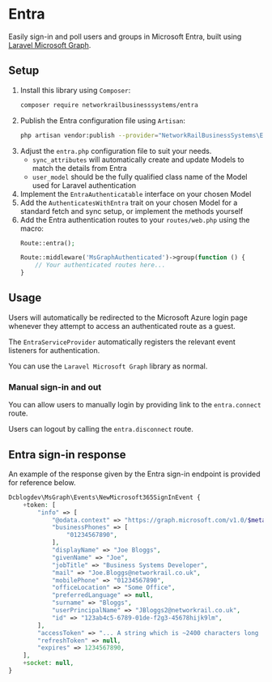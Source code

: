 # Entra

Easily sign-in and poll users and groups in Microsoft Entra, built using [Laravel Microsoft Graph](https://github.com/dcblogdev/laravel-microsoft-graph). 

## Setup

1. Install this library using `Composer`:
   ```bash
   composer require networkrailbusinesssystems/entra
   ```
2. Publish the Entra configuration file using `Artisan`:
   ```bash
   php artisan vendor:publish --provider="NetworkRailBusinessSystems\Entra\EntraServiceProvider" --tag="entra"
   ```
3. Adjust the `entra.php` configuration file to suit your needs.
   * `sync_attributes` will automatically create and update Models to match the details from Entra 
   * `user_model` should be the fully qualified class name of the Model used for Laravel authentication
4. Implement the `EntraAuthenticatable` interface on your chosen Model
5. Add the `AuthenticatesWithEntra` trait on your chosen Model for a standard fetch and sync setup, or implement the methods yourself
6. Add the Entra authentication routes to your `routes/web.php` using the macro:
   ```php
   Route::entra();
   
   Route::middleware('MsGraphAuthenticated')->group(function () {
       // Your authenticated routes here...
   }
   ```

## Usage

Users will automatically be redirected to the Microsoft Azure login page whenever they attempt to access an authenticated route as a guest.

The `EntraServiceProvider` automatically registers the relevant event listeners for authentication.

You can use the `Laravel Microsoft Graph` library as normal.

### Manual sign-in and out

You can allow users to manually login by providing link to the `entra.connect` route.

Users can logout by calling the `entra.disconnect` route.

## Entra sign-in response

An example of the response given by the Entra sign-in endpoint is provided for reference below.

```php
Dcblogdev\MsGraph\Events\NewMicrosoft365SignInEvent {
    +token: [
        "info" => [
            "@odata.context" => "https://graph.microsoft.com/v1.0/$metadata#users/$entity",
            "businessPhones" => [
                "01234567890",
            ],
            "displayName" => "Joe Bloggs",
            "givenName" => "Joe",
            "jobTitle" => "Business Systems Developer",
            "mail" => "Joe.Bloggs@networkrail.co.uk",
            "mobilePhone" => "01234567890",
            "officeLocation" => "Some Office",
            "preferredLanguage" => null,
            "surname" => "Bloggs",
            "userPrincipalName" => "JBloggs2@networkrail.co.uk",
            "id" => "123ab4c5-6789-01de-f2g3-45678hijk9lm",
        ],
        "accessToken" => "... A string which is ~2400 characters long ...",
        "refreshToken" => null,
        "expires" => 1234567890,
    ],
    +socket: null,
}
```

